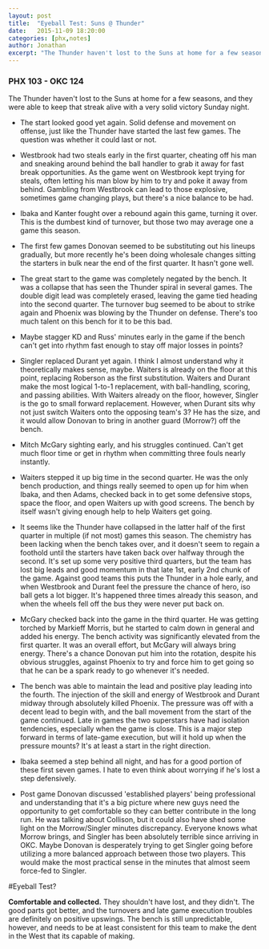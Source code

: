 ```yaml
---
layout: post
title:  "Eyeball Test: Suns @ Thunder"
date:   2015-11-09 18:20:00
categories: [phx,notes]
author: Jonathan
excerpt: "The Thunder haven't lost to the Suns at home for a few seasons, and they were able to keep that streak alive with a very solid victory Sunday night..."
---
```


### PHX 103 - OKC 124

The Thunder haven't lost to the Suns at home for a few seasons, and they were able to keep that streak alive with a very solid victory Sunday night.

- The start looked good yet again. Solid defense and movement on offense, just like the Thunder have started the last few games. The question was whether it could last or not.

- Westbrook had two steals early in the first quarter, cheating off his man and sneaking around behind the ball handler to grab it away for fast break opportunities. As the game went on Westbrook kept trying for steals, often letting his man blow by him to try and poke it away from behind. Gambling from Westbrook can lead to those explosive, sometimes game changing plays, but there's a nice balance to be had.

- Ibaka and Kanter fought over a rebound again this game, turning it over. This is the dumbest kind of turnover, but those two may average one a game this season.

- The first few games Donovan seemed to be substituting out his lineups gradually, but more recently he's been doing wholesale changes sitting the starters in bulk near the end of the first quarter. It hasn't gone well.

- The great start to the game was completely negated by the bench. It was a collapse that has seen the Thunder spiral in several games. The double digit lead was completely erased, leaving the game tied heading into the second quarter. The turnover bug seemed to be about to strike again and Phoenix was blowing by the Thunder on defense. There's too much talent on this bench for it to be this bad.

- Maybe stagger KD and Russ' minutes early in the game if the bench can't get into rhythm fast enough to stay off major losses in points?

- Singler replaced Durant yet again. I think I almost understand why it theoretically makes sense, maybe. Waiters is already on the floor at this point, replacing Roberson as the first substitution. Waiters and Durant make the most logical 1-to-1 replacement, with ball-handling, scoring, and passing abilities. With Waiters already on the floor, however, Singler is the go to small forward replacement. However, when Durant sits why not just switch Waiters onto the opposing team's 3? He has the size, and it would allow Donovan to bring in another guard (Morrow?) off the bench.

- Mitch McGary sighting early, and his struggles continued. Can't get much floor time or get in rhythm when committing three fouls nearly instantly.

- Waiters stepped it up big time in the second quarter. He was the only bench production, and things really seemed to open up for him when Ibaka, and then Adams, checked back in to get some defensive stops, space the floor, and open Waiters up with good screens. The bench by itself wasn't giving enough help to help Waiters get going.

- It seems like the Thunder have collapsed in the latter half of the first quarter in multiple (if not most) games this season. The chemistry has been lacking when the bench takes over, and it doesn't seem to regain a foothold until the starters have taken back over halfway through the second. It's set up some very positive third quarters, but the team has lost big leads and good momentum in that late 1st, early 2nd chunk of the game. Against good teams this puts the Thunder in a hole early, and when Westbrook and Durant feel the pressure the chance of hero, iso ball gets a lot bigger. It's happened three times already this season, and when the wheels fell off the bus they were never put back on.

- McGary checked back into the game in the third quarter. He was getting torched by Markieff Morris, but he started to calm down in general and added his energy. The bench activity was significantly elevated from the first quarter. It was an overall effort, but McGary will always bring energy. There's a chance Donovan put him into the rotation, despite his obvious struggles, against Phoenix to try and force him to get going so that he can be a spark ready to go whenever it's needed.

- The bench was able to maintain the lead and positive play leading into the fourth. The injection of the skill and energy of Westbrook and Durant midway through absolutely killed Phoenix. The pressure was off with a decent lead to begin with, and the ball movement from the start of the game continued. Late in games the two superstars have had isolation tendencies, especially when the game is close. This is a major step forward in terms of late-game execution, but will it hold up when the pressure mounts? It's at least a start in the right direction.

- Ibaka seemed a step behind all night, and has for a good portion of these first seven games. I hate to even think about worrying if he's lost a step defensively.

- Post game Donovan discussed 'established players' being professional and understanding that it's a big picture where new guys need the opportunity to get comfortable so they can better contribute in the long run. He was talking about Collison, but it could also have shed some light on the Morrow/Singler minutes discrepancy. Everyone knows what Morrow brings, and Singler has been absolutely terrible since arriving in OKC. Maybe Donovan is desperately trying to get Singler going before utilizing a more balanced approach between those two players. This would make the most practical sense in the minutes that almost seem force-fed to Singler.

#Eyeball Test?

**Comfortable and collected.** They shouldn't have lost, and they didn't. The good parts got better, and the turnovers and late game execution troubles are definitely on positive upswings. The bench is still unpredictable, however, and needs to be at least consistent for this team to make the dent in the West that its capable of making.